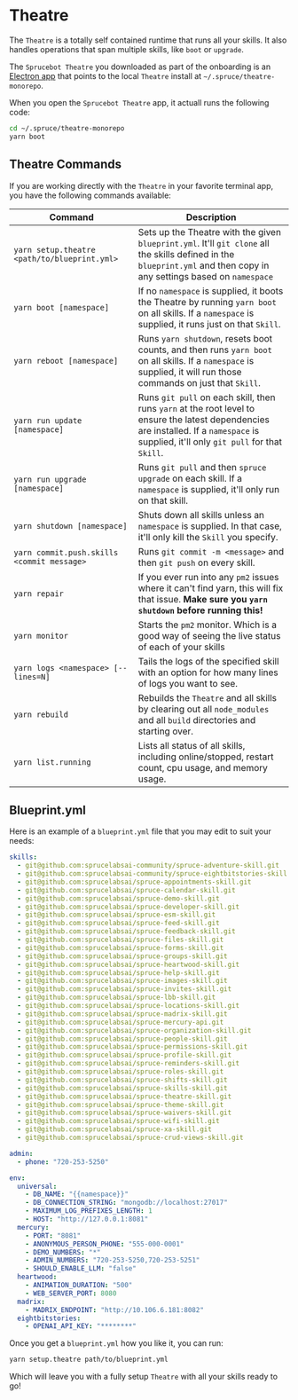 # Theatre

The `Theatre` is a totally self contained runtime that runs all your skills. It also handles operations that span multiple skills, like `boot` or `upgrade`.

The `Sprucebot Theatre` you downloaded as part of the onboarding is an [Electron app](https://www.electronjs.org) that points to the local `Theatre` install at `~/.spruce/theatre-monorepo`.

When you open the `Sprucebot Theatre` app, it actuall runs the following code:

```bash
cd ~/.spruce/theatre-monorepo 
yarn boot
```

## Theatre Commands

If you are working directly with the `Theatre` in your favorite terminal app, you have the following commands available:

| Command | Description |
| --- | --- |
| `yarn setup.theatre <path/to/blueprint.yml>` | Sets up the Theatre with the given `blueprint.yml`. It'll `git clone` all the skills defined in the `blueprint.yml` and then copy in any settings based on `namespace` |
| `yarn boot [namespace]` | If no `namespace` is supplied, it boots the Theatre by running `yarn boot` on all skills. If a `namespace` is supplied, it runs just on that `Skill`. |
| `yarn reboot [namespace]` | Runs `yarn shutdown`, resets boot counts, and then runs `yarn boot` on all skills. If a `namespace` is supplied, it will run those commands on just that `Skill`. |
| `yarn run update [namespace]` | Runs `git pull` on each skill, then runs `yarn` at the root level to ensure the latest dependencies are installed. If a `namespace` is supplied, it'll only `git pull` for that `Skill`. |
| `yarn run upgrade [namespace]` | Runs `git pull` and then `spruce upgrade` on each skill. If a `namespace` is supplied, it'll only run on that skill. |
| `yarn shutdown [namespace]` | Shuts down all skills unless an `namespace` is supplied. In that case, it'll only kill the `Skill` you specify. |
| `yarn commit.push.skills <commit message>` | Runs `git commit -m <message>` and then `git push` on every skill. |
| `yarn repair` | If you ever run into any `pm2` issues where it can't find yarn, this will fix that issue. **Make sure you `yarn shutdown` before running this!** |
| `yarn monitor` | Starts the `pm2` monitor. Which is a good way of seeing the live status of each of your skills |
| `yarn logs <namespace> [--lines=N]` | Tails the logs of the specified skill with an option for how many lines of logs you want to see. |
| `yarn rebuild` | Rebuilds the `Theatre` and all skills by clearing out all `node_modules` and all `build` directories and starting over. |
| `yarn list.running` | Lists all status of all skills, including online/stopped, restart count, cpu usage, and memory usage. |



## Blueprint.yml

Here is an example of a `blueprint.yml` file that you may edit to suit your needs:

```yaml
skills:
  - git@github.com:sprucelabsai-community/spruce-adventure-skill.git
  - git@github.com:sprucelabsai-community/spruce-eightbitstories-skill.git
  - git@github.com:sprucelabsai/spruce-appointments-skill.git
  - git@github.com:sprucelabsai/spruce-calendar-skill.git
  - git@github.com:sprucelabsai/spruce-demo-skill.git
  - git@github.com:sprucelabsai/spruce-developer-skill.git
  - git@github.com:sprucelabsai/spruce-esm-skill.git
  - git@github.com:sprucelabsai/spruce-feed-skill.git
  - git@github.com:sprucelabsai/spruce-feedback-skill.git
  - git@github.com:sprucelabsai/spruce-files-skill.git
  - git@github.com:sprucelabsai/spruce-forms-skill.git
  - git@github.com:sprucelabsai/spruce-groups-skill.git
  - git@github.com:sprucelabsai/spruce-heartwood-skill.git
  - git@github.com:sprucelabsai/spruce-help-skill.git
  - git@github.com:sprucelabsai/spruce-images-skill.git
  - git@github.com:sprucelabsai/spruce-invites-skill.git
  - git@github.com:sprucelabsai/spruce-lbb-skill.git
  - git@github.com:sprucelabsai/spruce-locations-skill.git
  - git@github.com:sprucelabsai/spruce-madrix-skill.git
  - git@github.com:sprucelabsai/spruce-mercury-api.git
  - git@github.com:sprucelabsai/spruce-organization-skill.git
  - git@github.com:sprucelabsai/spruce-people-skill.git
  - git@github.com:sprucelabsai/spruce-permissions-skill.git
  - git@github.com:sprucelabsai/spruce-profile-skill.git
  - git@github.com:sprucelabsai/spruce-reminders-skill.git
  - git@github.com:sprucelabsai/spruce-roles-skill.git
  - git@github.com:sprucelabsai/spruce-shifts-skill.git
  - git@github.com:sprucelabsai/spruce-skills-skill.git
  - git@github.com:sprucelabsai/spruce-theatre-skill.git
  - git@github.com:sprucelabsai/spruce-theme-skill.git
  - git@github.com:sprucelabsai/spruce-waivers-skill.git
  - git@github.com:sprucelabsai/spruce-wifi-skill.git
  - git@github.com:sprucelabsai/spruce-xa-skill.git
  - git@github.com:sprucelabsai/spruce-crud-views-skill.git

admin:
  - phone: "720-253-5250"

env:
  universal:
    - DB_NAME: "{{namespace}}"
    - DB_CONNECTION_STRING: "mongodb://localhost:27017"
    - MAXIMUM_LOG_PREFIXES_LENGTH: 1
    - HOST: "http://127.0.0.1:8081"
  mercury:
    - PORT: "8081"
    - ANONYMOUS_PERSON_PHONE: "555-000-0001"
    - DEMO_NUMBERS: "*"
    - ADMIN_NUMBERS: "720-253-5250,720-253-5251"
    - SHOULD_ENABLE_LLM: "false"
  heartwood:
    - ANIMATION_DURATION: "500"
    - WEB_SERVER_PORT: 8080
  madrix:
    - MADRIX_ENDPOINT: "http://10.106.6.181:8082"
  eightbitstories:
    - OPENAI_API_KEY: "********"


```


Once you get a `blueprint.yml` how you like it, you can run:

```bash
yarn setup.theatre path/to/blueprint.yml
```

Which will leave you with a fully setup `Theatre` with all your skills ready to go!